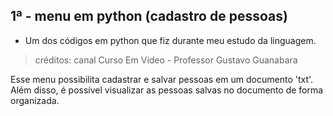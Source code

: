 ## 1ª - menu em python (cadastro de pessoas)
* Um dos códigos em python que fiz durante meu estudo da linguagem.

> créditos: canal Curso Em Vídeo - Professor Gustavo Guanabara

Esse menu possibilita cadastrar e salvar pessoas em um documento 'txt'. Além disso, é possível visualizar as pessoas salvas no documento de forma organizada.
